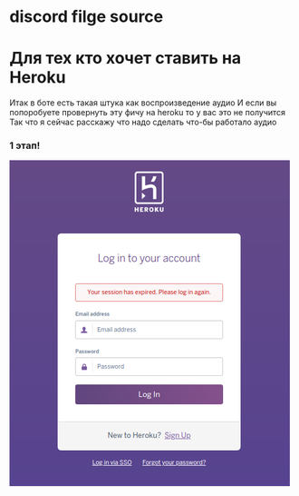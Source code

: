 # discord filge source
#  Для тех кто хочет ставить на Heroku #
Итак в боте есть такая штука как воспроизведение аудио
И если вы попоробуете провернуть эту фичу на heroku то у вас это не получится
Так что я сейчас расскажу что надо сделать что-бы работало аудио
### 1 этап! ###
![alt tag](https://github.com/votin306/discord-filge/blob/main/picture/auth.png "Описание будет тут")
